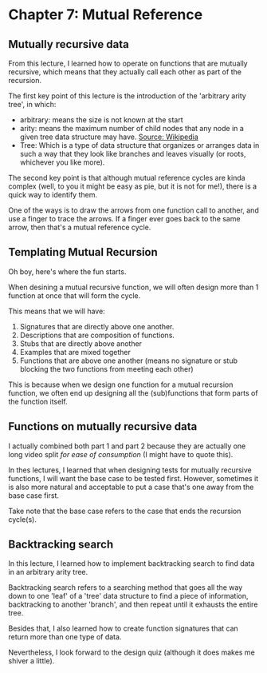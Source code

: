 # Chapter 7: Mutual Reference

## Mutually recursive data

From this lecture, I learned how to operate on functions that are mutually recursive, which means that they actually call each other as part of the recursion.

The first key point of this lecture is the introduction of the 'arbitrary arity tree', in which:

- arbitrary: means the size is not known at the start
- arity: means the maximum number of child nodes that any node in a given tree data structure may have. [Source: Wikipedia](https://en.wiktionary.org/wiki/arity)
- Tree: Which is a type of data structure that organizes or arranges data in such a way that they look like branches and leaves visually (or roots, whichever you like more).

The second key point is that although mutual reference cycles are kinda complex (well, to you it might be easy as pie, but it is not for me!), there is a quick way to identify them. 

One of the ways is to draw the arrows from one function call to another, and use a finger to trace the arrows. If a finger ever goes back to the same arrow, then that's a mutual reference cycle.

## Templating Mutual Recursion

Oh boy, here's where the fun starts.

When desining a mutual recursive function, we will often design more than 1 function at once that will form the cycle. 

This means that we will have:

1. Signatures that are directly above one another.
2. Descriptions that are composition of functions.
3. Stubs that are directly above another
4. Examples that are mixed together
5. Functions that are above one another (means no signature or stub blocking the two functions from meeting each other)

This is because when we design one function for a mutual recursion function, we often end up designing all the (sub)functions that form parts of the function itself.

## Functions on mutually recursive data

I actually combined both part 1 and part 2 because they are actually one long video split *for ease of consumption* (I might have to quote this).

In thes lectures, I learned that when designing tests for mutually recursive functions, I will want the base case to be tested first. However, sometimes it is also more natural and acceptable to put a case that's one away from the base case first.

Take note that the base case refers to the case that ends the recursion cycle(s).

## Backtracking search

In this lecture, I learned how to implement backtracking search to find data in an arbitrary arity tree.

Backtracking search refers to a searching method that goes all the way down to one 'leaf' of a 'tree' data structure to find a piece of information, backtracking to another 'branch', and then repeat until it exhausts the entire tree.

Besides that, I also learned how to create function signatures that can return more than one type of data.

Nevertheless, I look forward to the design quiz (although it does makes me shiver a little).